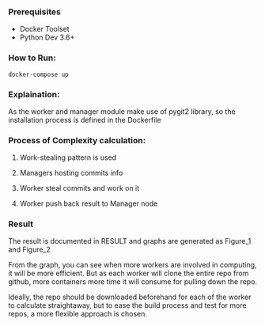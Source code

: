 ### Prerequisites
 * Docker Toolset
 * Python Dev 3.6+
 
### How to Run:
`docker-compose up`

### Explaination:
As the worker and manager module make use of pygit2 library,
so the installation process is defined in the Dockerfile

### Process of Complexity calculation:

1. Work-stealing pattern is used

2. Managers hosting commits info

3. Worker steal commits and work on it

4. Worker push back result to Manager node

### Result

The result is documented in RESULT and graphs are generated as Figure_1 and Figure_2

From the graph, you can see when more workers are involved in computing, it will be more efficient.
But as each worker will clone the entire repo from github, more containers more time it will consume for 
pulling down the repo.

Ideally, the repo should be downloaded beforehand for each of the worker to calculate straightaway, 
but to ease the build process and test for more repos, a more flexible approach is chosen.



